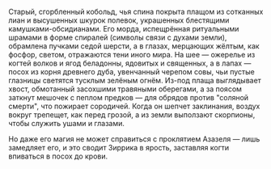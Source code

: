 Старый, сгорбленный кобольд, чья спина покрыта плащом из сотканных лиан и высушенных шкурок полевок, украшенных блестящими камушками-обсидианами. Его морда, испещрённая ритуальными шрамами в форме спиралей (символы связи с духами земли), обрамлена пучками седой шерсти, а в глазах, мерцающих жёлтым, как фосфор, светом, отражаются тени иного мира. На шее — ожерелье из когтей волков и ягод беладонны, ядовитых и священных, а в лапах — посох из корня древнего дуба, увенчанный черепом совы, чьи пустые глазницы светятся тусклым зелёным огнём. Из-под плаща выглядывает хвост, обмотанный засохшими травяными оберегами, а за поясом заткнут мешочек с пеплом предков — для обрядов против "соляной смерти", что пожирает сородичей. Когда он шепчет заклинания, воздух вокруг трепещет, как перед грозой, а из земли выползают скорпионы, чтобы служить ушами и глазами. 

Но даже его магия не может справиться с проклятием Азазеля — лишь замедляет его, и это сводит Зиррика в ярость, заставляя когти впиваться в посох до крови.